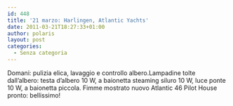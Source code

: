 ```yaml
---
id: 448
title: '21 marzo: Harlingen, Atlantic Yachts'
date: 2011-03-21T18:27:33+01:00
author: polaris
layout: post
categories:
  - Senza categoria
---
```

Domani: pulizia elica, lavaggio e controllo albero.Lampadine tolte dall&#8217;albero: testa d&#8217;albero 10 W, a baionetta steaming siluro 10 W, luce ponte 10 W, a baionetta piccola.
Fimme mostrato nuovo Atlantic 46 Pilot House pronto: bellissimo!
